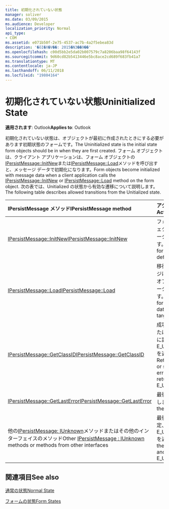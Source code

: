 ```yaml
---
title: 初期化されていない状態
manager: soliver
ms.date: 03/09/2015
ms.audience: Developer
localization_priority: Normal
api_type:
- COM
ms.assetid: e071b50f-2e75-4537-ac7b-4a2f5ebea83d
description: '�ŏI�X�V��: 2015�N3��9��'
ms.openlocfilehash: c00d5bb2e5da02b007579c7a8206baa98f64143f
ms.sourcegitcommit: 9d60cd82b5413446e5bc8ace2cd689f683fb41a7
ms.translationtype: MT
ms.contentlocale: ja-JP
ms.lasthandoff: 06/11/2018
ms.locfileid: "19804164"
---
```

# <a name="uninitialized-state"></a><span data-ttu-id="75a40-103">初期化されていない状態</span><span class="sxs-lookup"><span data-stu-id="75a40-103">Uninitialized State</span></span>

  
  
<span data-ttu-id="75a40-104">**適用されます**: Outlook</span><span class="sxs-lookup"><span data-stu-id="75a40-104">**Applies to**: Outlook</span></span> 
  
<span data-ttu-id="75a40-105">初期化されていない状態は、オブジェクトが最初に作成されたときにする必要があります初期状態のフォームです。</span><span class="sxs-lookup"><span data-stu-id="75a40-105">The Uninitialized state is the initial state form objects should be in when they are first created.</span></span> <span data-ttu-id="75a40-106">フォーム オブジェクトは、クライアント アプリケーションは、フォーム オブジェクトの[IPersistMessage::InitNew](ipersistmessage-initnew.md)または[IPersistMessage::Load](ipersistmessage-load.md)メソッドを呼び出すと、メッセージ データで初期化になります。</span><span class="sxs-lookup"><span data-stu-id="75a40-106">Form objects become initialized with message data when a client application calls the [IPersistMessage::InitNew](ipersistmessage-initnew.md) or [IPersistMessage::Load](ipersistmessage-load.md) method on the form object.</span></span> <span data-ttu-id="75a40-107">次の表では、Unitialized の状態から有効な遷移について説明します。</span><span class="sxs-lookup"><span data-stu-id="75a40-107">The following table describes allowed transitions from the Unitialized state.</span></span> 
  
|<span data-ttu-id="75a40-108">**IPersistMessage メソッド**</span><span class="sxs-lookup"><span data-stu-id="75a40-108">**IPersistMessage method**</span></span>|<span data-ttu-id="75a40-109">**アクション**</span><span class="sxs-lookup"><span data-stu-id="75a40-109">**Action**</span></span>|<span data-ttu-id="75a40-110">**新しい状態**</span><span class="sxs-lookup"><span data-stu-id="75a40-110">**New state**</span></span>|
|:-----|:-----|:-----|
|[<span data-ttu-id="75a40-111">IPersistMessage::InitNew</span><span class="sxs-lookup"><span data-stu-id="75a40-111">IPersistMessage::InitNew</span></span>](ipersistmessage-initnew.md) <br/> |<span data-ttu-id="75a40-112">フォーム オブジェクトに既定のデータをロードします。</span><span class="sxs-lookup"><span data-stu-id="75a40-112">Load the form object with default data.</span></span>  <br/> |[<span data-ttu-id="75a40-113">Normal</span><span class="sxs-lookup"><span data-stu-id="75a40-113">Normal</span></span>](normal-state.md) <br/> |
|[<span data-ttu-id="75a40-114">IPersistMessage::Load</span><span class="sxs-lookup"><span data-stu-id="75a40-114">IPersistMessage::Load</span></span>](ipersistmessage-load.md) <br/> |<span data-ttu-id="75a40-115">移行先のメッセージには、フォーム オブジェクトにデータを読み込みます。</span><span class="sxs-lookup"><span data-stu-id="75a40-115">Load the form object with data from the target message.</span></span>  <br/> |<span data-ttu-id="75a40-116">Normal</span><span class="sxs-lookup"><span data-stu-id="75a40-116">Normal</span></span>  <br/> |
|[<span data-ttu-id="75a40-117">IPersistMessage::GetClassID</span><span class="sxs-lookup"><span data-stu-id="75a40-117">IPersistMessage::GetClassID</span></span>](ipersistmessage-getclassid.md) <br/> |<span data-ttu-id="75a40-118">成功した場合、または最後のエラーに設定を返し、E_UNEXPECTED を返します。</span><span class="sxs-lookup"><span data-stu-id="75a40-118">Return success, or set the last error to and return E_UNEXPECTED.</span></span>  <br/> |<span data-ttu-id="75a40-119">初期化されていません</span><span class="sxs-lookup"><span data-stu-id="75a40-119">Uninitialized</span></span>  <br/> |
|[<span data-ttu-id="75a40-120">IPersistMessage::GetLastError</span><span class="sxs-lookup"><span data-stu-id="75a40-120">IPersistMessage::GetLastError</span></span>](ipersistmessage-getlasterror.md) <br/> |<span data-ttu-id="75a40-121">最後のエラーを返します。</span><span class="sxs-lookup"><span data-stu-id="75a40-121">Return the last error.</span></span>  <br/> |<span data-ttu-id="75a40-122">初期化されていません</span><span class="sxs-lookup"><span data-stu-id="75a40-122">Uninitialized</span></span>  <br/> |
|<span data-ttu-id="75a40-123">他の[IPersistMessage: IUnknown](ipersistmessageiunknown.md)メソッドまたはその他のインターフェイスのメソッド</span><span class="sxs-lookup"><span data-stu-id="75a40-123">Other [IPersistMessage : IUnknown](ipersistmessageiunknown.md) methods or methods from other interfaces</span></span>  <br/> |<span data-ttu-id="75a40-124">最後のエラーを設定、E_UNEXPECTED を返します。</span><span class="sxs-lookup"><span data-stu-id="75a40-124">Set the last error to and return E_UNEXPECTED.</span></span>  <br/> |<span data-ttu-id="75a40-125">初期化されていません</span><span class="sxs-lookup"><span data-stu-id="75a40-125">Uninitialized</span></span>  <br/> |
   
## <a name="see-also"></a><span data-ttu-id="75a40-126">関連項目</span><span class="sxs-lookup"><span data-stu-id="75a40-126">See also</span></span>



[<span data-ttu-id="75a40-127">通常の状態</span><span class="sxs-lookup"><span data-stu-id="75a40-127">Normal State</span></span>](normal-state.md)
  
[<span data-ttu-id="75a40-128">フォームの状態</span><span class="sxs-lookup"><span data-stu-id="75a40-128">Form States</span></span>](form-states.md)

